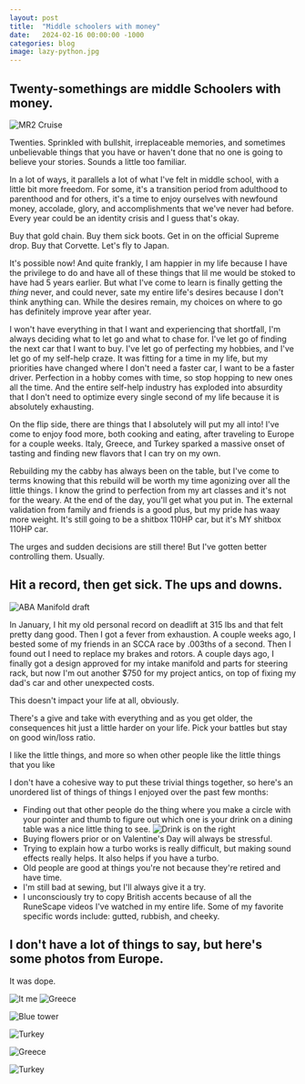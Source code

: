 ```yaml
---
layout: post
title:  "Middle schoolers with money"
date:   2024-02-16 00:00:00 -1000
categories: blog
image: lazy-python.jpg
---
```


## Twenty-somethings are middle Schoolers with money.

![MR2 Cruise](https://www.sudoyashi.com/assets/img/2024/cabby/mr2-cruise.jpg)

Twenties. Sprinkled with bullshit, irreplaceable memories, and sometimes unbelievable things that you have or haven't done that no one is going to believe your stories. Sounds a little too familiar. 

In a lot of ways, it parallels a lot of what I've felt in middle school, with a little bit more freedom. For some, it's a transition period from adulthood to parenthood and for others, it's a time to enjoy ourselves with newfound money, accolade, glory, and accomplishments that we've never had before. Every year could be an identity crisis and I guess that's okay.

Buy that gold chain.
Buy them sick boots.
Get in on the official Supreme drop.
Buy that Corvette.
Let's fly to Japan.

It's possible now! And quite frankly, I am happier in my life because I have the privilege to do and have all of these things that lil me would be stoked to have had 5 years earlier. But what I've come to learn is finally getting the *thing* never, and could never, sate my entire life's desires because I don't think anything can. While the desires remain, my choices on where to go has definitely improve year after year.

I won't have everything in that I want and experiencing that shortfall, I'm always deciding what to let go and what to chase for. I've let go of finding the next car that I want to buy. I've let go of perfecting my hobbies, and I've let go of my self-help craze. It was fitting for a time in my life, but my priorities have changed where I don't need a faster car, I want to be a faster driver. Perfection in a hobby comes with time, so stop hopping to new ones all the time.  And the entire self-help industry has exploded into absurdity that I don't need to optimize every single second of my life because it is absolutely exhausting.

On the flip side, there are things that I absolutely will put my all into! I've come to enjoy food more, both cooking and eating, after traveling to Europe for a couple weeks. Italy, Greece, and Turkey sparked a massive onset of tasting and finding new flavors that I can try on my own.

Rebuilding my the cabby has always been on the table, but I've come to terms knowing that this rebuild will be worth my time agonizing over all the little things. I know the grind to perfection from my art classes and it's not for the weary. At the end of the day, you'll get what you put in. The external validation from family and friends is a good plus, but my pride has waay more weight. It's still going to be a shitbox 110HP car, but it's MY shitbox 110HP car.

The urges and sudden decisions are still there! But I've gotten better controlling them. Usually.

## Hit a record, then get sick. The ups and downs.

![ABA Manifold draft](https://www.sudoyashi.com/assets/img/2024/cabby/aba-manifold.jpg)

In January, I hit my old personal record on deadlift at 315 lbs and that felt pretty dang good. Then I got a fever from exhaustion. A couple weeks ago, I bested some of my friends in an SCCA race by .003ths of a second. Then I found out I need to replace my brakes and rotors. A couple days ago, I finally got a design approved for my intake manifold and parts for steering rack, but now I'm out another $750 for my project antics, on top of fixing my dad's car and other unexpected costs.

This doesn't impact your life at all, obviously.

There's a give and take with everything and as you get older, the consequences hit just a little harder on your life. Pick your battles but stay on good win/loss ratio.



I like the little things, and more so when other people like the little things that you like

I don't have a cohesive way to put these trivial things together, so here's an unordered list of things of things I enjoyed over the past few months:

- Finding out that other people do the thing where you make a circle with your pointer and thumb to figure out which one is your drink on a dining table was a nice little thing to see.
  ![Drink is on the right](https://emilypost.com/client_media/images/blogs/dining-B-D.png.)
- Buying flowers prior or on Valentine's Day will always be stressful.
- Trying to explain how a turbo works is really difficult, but making sound effects really helps. It also helps if you have a turbo.
- Old people are good at things you're not because they're retired and have time.
- I'm still bad at sewing, but I'll always give it a try.
- I unconsciously try to copy British accents because of all the RuneScape videos I've watched in my entire life. Some of my favorite specific words include: gutted, rubbish, and cheeky.



## I don't have a lot of things to say, but here's some photos from Europe.

It was dope.

![It me](https://www.sudoyashi.com/assets/img/2024/europe-2023/europe-7.jpg)
![Greece](https://www.sudoyashi.com/assets/img/2024/europe-2023/europe-1.jpg)

![Blue tower](https://www.sudoyashi.com/assets/img/2024/europe-2023/europe-3.jpg)

![Turkey](https://www.sudoyashi.com/assets/img/2024/europe-2023/europe-4.jpg)

![Greece](https://www.sudoyashi.com/assets/img/2024/europe-2023/europe-6.jpg)

![Turkey](https://www.sudoyashi.com/assets/img/2024/europe-2023/europe-8.jpg)